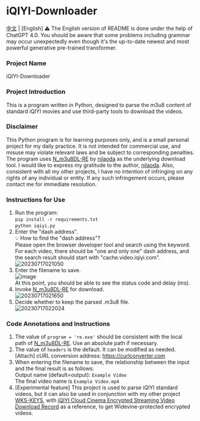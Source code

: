 # iQIYI-Downloader
[中文](https://github.com/CrymanChen/iQIYI-Downloader/blob/main/README.md) | [English]
⚠ The English version of README is done under the help of ChatGPT 4.0. You should be aware that some problems including grammar may occur unexpectedly even though it's the up-to-date newest and most powerful generative pre-trained transformer.

### Project Name
iQIYI-Downloader  

### Project Introduction
This is a program written in Python, designed to parse the m3u8 content of standard iQIYI movies and use third-party tools to download the videos.

### Disclaimer
This Python program is for learning purposes only, and is a small personal project for my daily practice. It is not intended for commercial use, and misuse may violate relevant laws and be subject to corresponding penalties.
The program uses [N_m3u8DL-RE](https://github.com/nilaoda/N_m3u8DL-RE) by [nilaoda](https://github.com/nilaoda) as the underlying download tool. I would like to express my gratitude to the author, [nilaoda](https://github.com/nilaoda). Also, consistent with all my other projects, I have no intention of infringing on any rights of any individual or entity. If any such infringement occurs, please contact me for immediate resolution.

### Instructions for Use
1. Run the program:  
   `pip install -r requirements.txt`  
   `python iqiyi.py`  
2. Enter the "dash address".  
   💡 How to find the "dash address"?  
   Please open the browser developer tool and search using the keyword. For each video, there should be "one and only one" dash address, and the search result should start with "cache.video.iqiyi.com".  
   ![20230717021050](https://github.com/CrymanChen/iQIYI-Downloader/assets/106590233/61f4e570-da6c-4b91-b901-8ff75f98fd94)  
3. Enter the filename to save.  
   ![image](https://github.com/CrymanChen/iQIYI-Downloader/assets/106590233/476e1aca-e8e7-46e1-8fab-1ca396d1d27d)  
   At this point, you should be able to see the status code and delay (ms).  
4. Invoke [N_m3u8DL-RE](https://github.com/nilaoda/N_m3u8DL-RE) for download.  
   ![20230717021650](https://github.com/CrymanChen/iQIYI-Downloader/assets/106590233/642ed2ee-c563-47ff-bdcb-bdc05cf434c2)  
6. Decide whether to keep the parsed .m3u8 file.  
   ![20230717022024](https://github.com/CrymanChen/iQIYI-Downloader/assets/106590233/8c037e4f-73d0-42c3-90a3-417b66fc0a29)  

### Code Annotations and Instructions
1. The value of `program = 're.exe'` should be consistent with the local path of [N_m3u8DL-RE](https://github.com/nilaoda/N_m3u8DL-RE). Use an absolute path if necessary.
2. The value of `headers` is the default. It can be modified as needed.  
   [Attach] cURL conversion address: https://curlconverter.com
3. When entering the filename to save, the relationship between the input and the final result is as follows:  
   Output name (default=output): `Example Video`  
   The final video name is `Example Video.mp4`
4. [Experimental feature] This project is used to parse iQIYI standard videos, but it can also be used in conjunction with my other project [WKS-KEYS](https://github.com/CrymanChen/WKS-KEYS), with [iQIYI Cloud Cinema Encrypted Streaming Video Download Record](https://mp.weixin.qq.com/s?__biz=Mzg2MzUyMDg5Mg==&mid=2247486660&idx=1&sn=9db713df121887183a4aff836a68a4b4&chksm=ce761dd7f90194c194a6c653cfb4a254aa8933f6379c06970324bc6d86d8c4477afa60279002#rd) as a reference, to get Widevine-protected encrypted videos.

